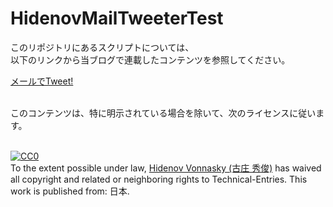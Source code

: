 HidenovMailTweeterTest
======================

このリポジトリにあるスクリプトについては、<br />
以下のリンクから当ブログで連載したコンテンツを参照してください。<br />

<a href="http://hidenov.blog4.fc2.com/blog-category-45.html" target="_blank" title="メールでTweet!">メールでTweet!</a>

<br />
このコンテンツは、特に明示されている場合を除いて、次のライセンスに従います。<br />
<br />
<p xmlns:dct="http://purl.org/dc/terms/" xmlns:vcard="http://www.w3.org/2001/vcard-rdf/3.0#">
  <a rel="license"
     href="http://creativecommons.org/publicdomain/zero/1.0/">
    <img src="http://i.creativecommons.org/p/zero/1.0/88x31.png" style="border-style: none;" alt="CC0" />
  </a>
  <br />
  To the extent possible under law,
  <a rel="dct:publisher"
     href="https://github.com/hidenov/Technical-Entries">
    <span property="dct:title">Hidenov Vonnasky (古庄 秀俊)</span></a>
  has waived all copyright and related or neighboring rights to
  <span property="dct:title">Technical-Entries</span>.
This work is published from:
<span property="vcard:Country" datatype="dct:ISO3166"
      content="JP" about="https://github.com/hidenov/Technical-Entries">
  日本</span>.
</p>


